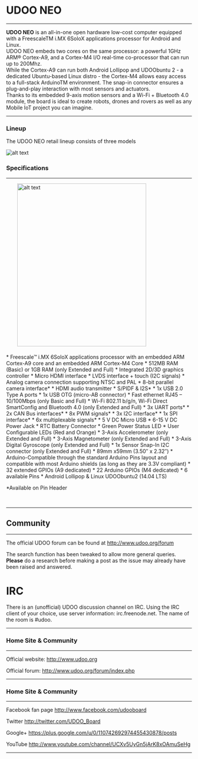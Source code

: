 
<h1>UDOO NEO</h1>
<hr/>
<p>
	<strong>UDOO NEO</strong> is an all-in-one open hardware low-cost computer equipped with a FreescaleTM i.MX 6SoloX applications processor for Android and Linux.
<BR>
UDOO NEO embeds two cores on the same processor: a powerful 1GHz ARM® Cortex-A9, and a Cortex-M4 I/O real-time co-processor that can run up to 200Mhz.
<BR>
While the Cortex-A9 can run both Android Lollipop and UDOObuntu 2 - a dedicated Ubuntu-based Linux distro - the Cortex-M4 allows easy access to a full-stack ArduinoTM environment. The snap-in connector ensures a plug-and-play interaction with most sensors and actuators.
<BR>
Thanks to its embedded 9-axis motion sensors and a Wi-Fi + Bluetooth 4.0 module, the board is ideal to create robots, drones and rovers as well as any Mobile IoT project you can imagine.
</p>
<hr/>

<h3>Lineup</h3>

The UDOO NEO retail lineup consists of three models

<img src="../img/udoo_neo_versions.jpg" alt="alt text" class="img-responsive" >



<h3>Specifications</h3>
<hr/>

<img src="../img/udoo_neo_docs.png" alt="alt text" class="img-responsive pull-right" height="441px" width="350px"  style="margin-bottom:20px; margin-left:30px;">


<br />
* Freescale™ i.MX 6SoloX applications processor with an embedded ARM Cortex-A9 core and an embedded ARM Cortex-M4 Core
* 512MB RAM (Basic) or 1GB RAM (only Extended and Full)
* Integrated 2D/3D graphics controller
* Micro HDMI interface
* LVDS interface + touch (I2C signals)
* Analog camera connection supporting NTSC and PAL
* 8-bit parallel camera interface*
* HDMI audio transmitter
* S/PIDF & I2S*
* 1x USB 2.0 Type A ports
* 1x USB OTG (micro-AB connector)
* Fast ethernet RJ45 – 10/100Mbps (only Basic and Full)
* Wi-Fi 802.11 b/g/n, Wi-Fi Direct SmartConfig and Bluetooth 4.0 (only Extended and Full)
* 3x UART ports*
* 2x CAN Bus interfaces*
* 8x PWM signals*
* 3x I2C interface*
* 1x SPI interface*
* 6x multiplexable signals*
* 5 V DC Micro USB
* 6-15 V DC Power Jack
* RTC Battery Connector
* Green Power Status LED
* User Configurable LEDs (Red and Orange)
* 3-Axis Accelerometer (only Extended and Full)
* 3-Axis Magnetometer (only Extended and Full)
* 3-Axis Digital Gyroscope (only Extended and Full)
* 1x Sensor Snap-In I2C connector (only Extended and Full)
* 89mm x59mm (3.50″ x 2.32″)
* Arduino-Compatible through the standard Arduino Pins layout and compatible with most Arduino shields (as long as they are 3.3V compliant)
* 32 extended GPIOs (A9 dedicated)
* 22 Arduino GPIOs (M4 dedicated)
* 6 available Pins
* Android Lollipop & Linux UDOObuntu2 (14.04 LTS)

*Available on Pin Header


<br />

<hr/>

<h2>Community</h2>
<hr/>

The official UDOO forum can be found at http://www.udoo.org/forum

The search function has been tweaked to allow more general queries. <b>Please</b> do a research before making a post as the issue may already have been raised and answered.

# IRC 
There is an (unofficial) UDOO discussion channel on IRC. Using the IRC client of your choice, use server information: irc.freenode.net. The name of the room is #udoo.

<hr/>
<h3>Home Site & Community</h3>
<hr/>

Official website: http://www.udoo.org

Official forum: http://www.udoo.org/forum/index.php

<hr/>
<h3>Home Site & Community</h3>
<hr/>

Facebook fan page http://www.facebook.com/udooboard

Twitter http://twitter.com/UDOO_Board

Google+ https://plus.google.com/u/0/110742692974455430878/posts

YouTube http://www.youtube.com/channel/UCXv5UyGn5jArK8xOAmuSeHg



<div class="clear"></div>
<hr/>

<!-- Google Code -->
<script type="text/javascript">
var google_conversion_id = 983836026;
var google_custom_params = window.google_tag_params;
var google_remarketing_only = true;
</script>
</noscript>
